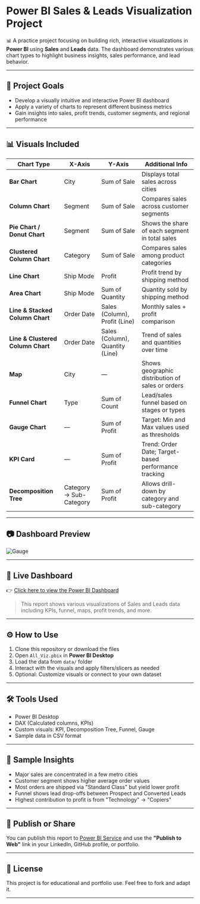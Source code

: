 # Power BI Sales & Leads Visualization Project

📊 A practice project focusing on building rich, interactive visualizations in **Power BI** using **Sales** and **Leads** data. The dashboard demonstrates various chart types to highlight business insights, sales performance, and lead behavior.

---

## 📌 Project Goals

- Develop a visually intuitive and interactive Power BI dashboard
- Apply a variety of charts to represent different business metrics
- Gain insights into sales, profit trends, customer segments, and regional performance

---

## 📊 Visuals Included

| Chart Type | X-Axis | Y-Axis | Additional Info |
|------------|--------|--------|------------------|
| **Bar Chart** | City | Sum of Sale | Displays total sales across cities |
| **Column Chart** | Segment | Sum of Sale | Compares sales across customer segments |
| **Pie Chart / Donut Chart** | Segment | Sum of Sale | Shows the share of each segment in total sales |
| **Clustered Column Chart** | Category | Sum of Sale | Compares sales among product categories |
| **Line Chart** | Ship Mode | Profit | Profit trend by shipping method |
| **Area Chart** | Ship Mode | Sum of Quantity | Quantity sold by shipping method |
| **Line & Stacked Column Chart** | Order Date | Sales (Column), Profit (Line) | Monthly sales + profit comparison |
| **Line & Clustered Column Chart** | Order Date | Sales (Column), Quantity (Line) | Trend of sales and quantities over time |
| **Map** | City | — | Shows geographic distribution of sales or orders |
| **Funnel Chart** | Type | Sum of Count | Lead/sales funnel based on stages or types |
| **Gauge Chart** | — | Sum of Profit | Target: Min and Max values used as thresholds |
| **KPI Card** | — | Sum of Profit | Trend: Order Date; Target-based performance tracking |
| **Decomposition Tree** | Category → Sub-Category | Sum of Profit | Allows drill-down by category and sub-category |

---

## 📷 Dashboard Preview
![Gauge](https://github.com/user-attachments/assets/5efce5ca-a5a6-4cba-9031-832f3bea7e9c)


---

## 🔗 Live Dashboard

👉 [Click here to view the Power BI Dashboard](https://app.powerbi.com/view?r=eyJrIjoiNTY3MThlOWQtOWZjZC00NjRiLTlkMmItYTk5YjYyN2VmYzkwIiwidCI6IjZkNjAwMTM4LTA5MzItNDliZC05NTFjLTBkODM4MmIxZWU3NCJ9&pageName=e42ba82308257c564ca1)

> This report shows various visualizations of Sales and Leads data including KPIs, funnel, maps, profit trends, and more.


---

## ⚙️ How to Use

1. Clone this repository or download the files
2. Open `All_Viz.pbix` in **Power BI Desktop**
3. Load the data from `data/` folder
4. Interact with the visuals and apply filters/slicers as needed
5. Optional: Customize visuals or connect to your own dataset

---

## 🛠 Tools Used

- Power BI Desktop
- DAX (Calculated columns, KPIs)
- Custom visuals: KPI, Decomposition Tree, Funnel, Gauge
- Sample data in CSV format

---

## 🧠 Sample Insights

- Major sales are concentrated in a few metro cities
- Customer segment shows higher average order values
- Most orders are shipped via "Standard Class" but yield lower profit
- Funnel shows lead drop-offs between Prospect and Converted Leads
- Highest contribution to profit is from "Technology" → "Copiers"

---

## 🔗 Publish or Share

You can publish this report to [Power BI Service](https://app.powerbi.com/) and use the **"Publish to Web"** link in your LinkedIn, GitHub profile, or portfolio.

---

## 📄 License

This project is for educational and portfolio use. Feel free to fork and adapt it.

---
